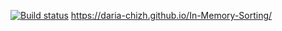 [![Build status](https://ci.appveyor.com/api/projects/status/cel97qg281u878rr?svg=true)](https://ci.appveyor.com/project/Daria-chizh/in-memory-sorting)
https://daria-chizh.github.io/In-Memory-Sorting/
